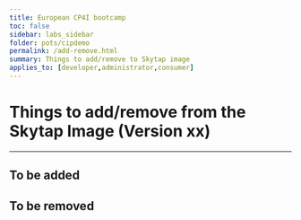 ```yaml
---
title: European CP4I bootcamp
toc: false
sidebar: labs_sidebar
folder: pots/cipdemo
permalink: /add-remove.html
summary: Things to add/remove to Skytap image
applies_to: [developer,administrator,consumer]
---
```


# Things to add/remove from the Skytap Image (Version xx)
----------------

## To be added




## To be removed
